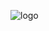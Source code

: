 ![logo](https://specials-images.forbesimg.com/imageserve/557f3a3ae4b017853ecec0cf/300x300.jpg?fit=scale&background=000000)
